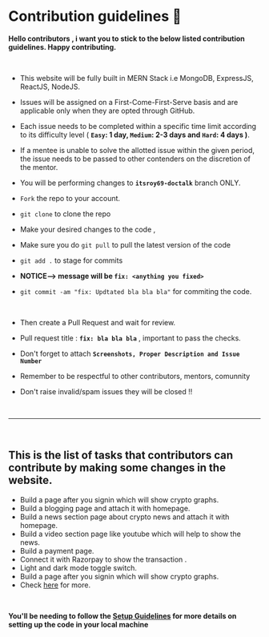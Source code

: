 # Contribution guidelines 🔐

<!-- **This time VestTech is participating in [JWOC 2K22](https://leaderboard.jwoc.tech/) and we have a set of guidelines to be followed.** -->

**Hello contributors , i want you to stick to the below listed contribution guidelines. Happy contributing.**

<br/>

- This website will be fully built in MERN Stack i.e MongoDB, ExpressJS, ReactJS, NodeJS.
- Issues will be assigned on a First-Come-First-Serve basis and are applicable only when they are opted through GitHub.
- Each issue needs to be completed within a specific time limit according to its difficulty level ( **`Easy`: 1 day, `Medium`: 2-3 days and `Hard`: 4 days )**.
- If a mentee is unable to solve the allotted issue within the given period, the issue needs to be passed to other contenders on the discretion of the mentor.

- You will be performing changes to **`itsroy69-doctalk`** branch ONLY.
- `Fork` the repo to your account.
- `git clone` to clone the repo

- Make your desired changes to the code ,
- Make sure you do `git pull` to pull the latest version of the code
- `git add .` to stage for commits
- **NOTICE--> message will be `fix: <anything you fixed>`**
- `git commit -am "fix: Updtated bla bla bla"` for commiting the code.

  <br/>

- Then create a Pull Request and wait for review.
- Pull request title : **`fix: bla bla bla`** , important to pass the checks.
- Don't forget to attach **`Screenshots, Proper Description and Issue Number`**
- Remember to be respectful to other contributors, mentors, comunnity
- Don't raise invalid/spam issues they will be closed !!

<br/>

---

<br/>

## This is the list of tasks that contributors can contribute by making some changes in the website.

- Build a page after you signin which will show crypto graphs.
- Build a blogging page and attach it with homepage.
- Build a news section page about crypto news and attach it with  homepage.
- Build a video section page like youtube which will help to show the news.
- Build a payment page.
- Connect it with Razorpay to show the transaction .
- Light and dark mode toggle switch.
- Build a page after you signin which will show crypto graphs.
- Check [here](https://github.com/ItsRoy69/VestTech/issues) for more.

<br/>

**You'll be needing to follow the [Setup Guidelines](https://github.com/ItsRoy69/DocTalk/blob/main/rules/Setup.md) for more details on setting up the code in your local machine**
